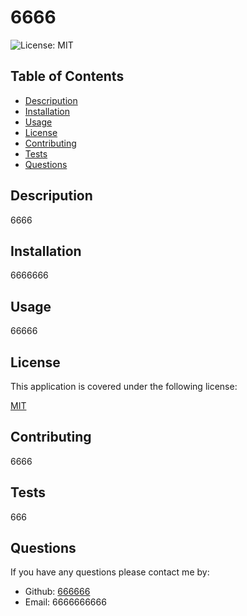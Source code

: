 
  # 6666

  ![License: MIT](https://img.shields.io/badge/License-MIT-blueviolet)
  
  ## Table of Contents

  - [Descripution](#description)
  - [Installation](#installation)
  - [Usage](#usage)
  - [License](#license)
  - [Contributing](#contributing)
  - [Tests](#tests)   
  - [Questions](#questions)
  
  ## Descripution
  6666

  ## Installation
  6666666

  ## Usage
  66666

  
## License

This application is covered under the following license: 

[MIT](https://choosealicense.com/licenses/mit/)
    

  ## Contributing
  6666

  ## Tests
  666

  ## Questions
  If you have any questions please contact me by:
  - Github: [666666](https://github.com/666666)
  - Email: 6666666666
  
